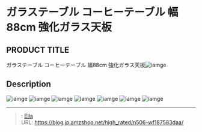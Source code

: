# ガラステーブル コーヒーテーブル 幅88cm 強化ガラス天板


## PRODUCT TITLE 

ガラステーブル コーヒーテーブル 幅88cm 強化ガラス天板![iamge](https://b2bfiles1.gigab2b.cn/image/wkseller/7404/8771/20210729_18afac1ba2ed8112d6f60d551759b2c8.jpg)

## Description











![iamge](https://b2bfiles1.gigab2b.cn/image/wkseller/7404/8771/20210729_6c3a0424d2c6ae38f712ec8258d8d4f3.jpg)
![iamge](https://b2bfiles1.gigab2b.cn/image/wkseller/7404/8771/20210729_c2acf1a5a0976fcd32d612e656c5b621.jpg)
![iamge](https://b2bfiles1.gigab2b.cn/image/wkseller/7404/8771/20210729_ff64b85aea9a28c59e52fd145fec66cd.jpg)
![iamge](https://b2bfiles1.gigab2b.cn/image/wkseller/7404/8771/20210729_0e215c885479bd0d5da24aceca6db4a8.jpg)
![iamge](https://b2bfiles1.gigab2b.cn/image/wkseller/7404/8771/20210729_196a1491196f19364d27016c05c413a8.jpg)
![iamge](https://b2bfiles1.gigab2b.cn/image/wkseller/7404/8771/20210729_5d9e7cd7d30ebba0c3d412a0f868280e.jpg)
![iamge](nan)


---

> : [Ella](https://blog.jp.amzshop.net/)  
> URL: https://blog.jp.amzshop.net/high_rated/n506-wf187583daa/  

